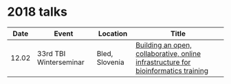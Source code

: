 2018 talks
==========

Date | Event | Location | Title
--- | --- | --- | ---
12.02 | 33rd TBI Winterseminar | Bled, Slovenia | [Building an open, collaborative, online infrastructure for bioinformatics training](02_12_bled)